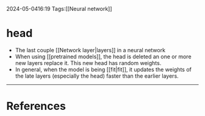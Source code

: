 2024-05-0416:19
Tags:[[Neural network]]
# head
- The last couple [[Network layer|layers]] in a neural network
- When using [[pretrained models]], the head is deleted an one or more new layers replace it. This new head has random weights.
- In general, when the model is being [[fit|fit]], it updates the weights of the late layers (especially the head) faster than the earlier layers.



---
# References
